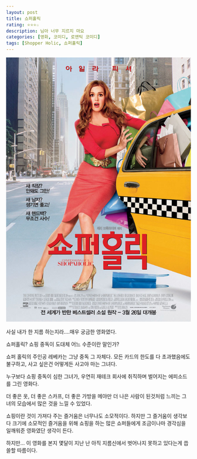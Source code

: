 ```yaml
---
layout: post
title: 쇼퍼홀릭
rating: ⭐️⭐️⭐️☆
description: 님아 너무 지르지 마요
categories: [영화, 코미디, 로맨틱 코미디]
tags: [Shopper Holic, 쇼퍼홀릭]
---
```


![쇼퍼홀릭](../../images/2009/shopper_holic.jpg)

사실 내가 한 지름 하는지라....매우 궁금한 영화였다.

쇼퍼홀릭? 쇼핑 중독이 도대체 어느 수준이란 말인가?
 
쇼퍼 홀릭의 주인공 레베카는 그냥 중독 그 자체다. 모든 카드의 한도를 다 초과했음에도 불구하고, 사고 싶은건 어떻게든 사고야 마는 그녀다.


누구보다 쇼핑 중독이 심한 그녀가, 우연히 재테크 회사에 취직하며 벌어지는 에피소드를 그린 영화다.

더 좋은 옷, 더 좋은 스카프, 더 좋은 가방을 메야만 더 나은 사람이 된것처럼 느끼는 그녀의 모습에서 많은 것을 느낄 수 있었다.

쇼핑이란 것이 가져다 주는 즐거움은 너무나도 소모적이다. 하지만 그 즐거움이 생각보다 크기에 소모적인 즐거움을 위해 쇼핑을 하는 많은 쇼퍼들에게 조금이나마 경각심을 일깨워준 영화였단 생각이 든다.

하지만... 이 영화를 본지 몇달이 지난 난 아직 지름신에서 벗어나지 못하고 있다는게 씁쓸할 따름이다.